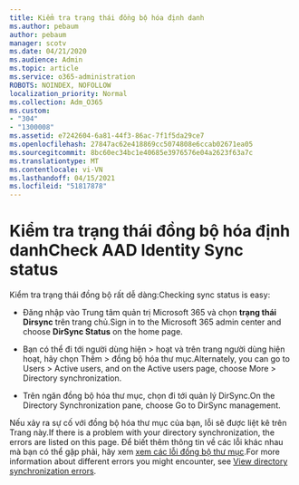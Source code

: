 ```yaml
---
title: Kiểm tra trạng thái đồng bộ hóa định danh
ms.author: pebaum
author: pebaum
manager: scotv
ms.date: 04/21/2020
ms.audience: Admin
ms.topic: article
ms.service: o365-administration
ROBOTS: NOINDEX, NOFOLLOW
localization_priority: Normal
ms.collection: Adm_O365
ms.custom:
- "304"
- "1300008"
ms.assetid: e7242604-6a81-44f3-86ac-7f1f5da29ce7
ms.openlocfilehash: 27847ac62e418869cc5074808e6ccab02671ea05
ms.sourcegitcommit: 8bc60ec34bc1e40685e3976576e04a2623f63a7c
ms.translationtype: MT
ms.contentlocale: vi-VN
ms.lasthandoff: 04/15/2021
ms.locfileid: "51817878"
---
```

# <a name="check-aad-identity-sync-status"></a><span data-ttu-id="bbd0d-102">Kiểm tra trạng thái đồng bộ hóa định danh</span><span class="sxs-lookup"><span data-stu-id="bbd0d-102">Check AAD Identity Sync status</span></span>

<span data-ttu-id="bbd0d-103">Kiểm tra trạng thái đồng bộ rất dễ dàng:</span><span class="sxs-lookup"><span data-stu-id="bbd0d-103">Checking sync status is easy:</span></span>
  
- <span data-ttu-id="bbd0d-104">Đăng nhập vào Trung tâm quản trị Microsoft 365 và chọn **trạng thái Dirsync** trên trang chủ.</span><span class="sxs-lookup"><span data-stu-id="bbd0d-104">Sign in to the Microsoft 365 admin center and choose **DirSync Status** on the home page.</span></span>

- <span data-ttu-id="bbd0d-105">Bạn có thể đi tới người dùng hiện \> hoạt và trên trang người dùng hiện hoạt, hãy chọn Thêm \> đồng bộ hóa thư mục.</span><span class="sxs-lookup"><span data-stu-id="bbd0d-105">Alternately, you can go to Users \> Active users, and on the Active users page, choose More \> Directory synchronization.</span></span>

- <span data-ttu-id="bbd0d-106">Trên ngăn đồng bộ hóa thư mục, chọn đi tới quản lý DirSync.</span><span class="sxs-lookup"><span data-stu-id="bbd0d-106">On the Directory Synchronization pane, choose Go to DirSync management.</span></span>

<span data-ttu-id="bbd0d-107">Nếu xảy ra sự cố với đồng bộ hóa thư mục của bạn, lỗi sẽ được liệt kê trên Trang này.</span><span class="sxs-lookup"><span data-stu-id="bbd0d-107">If there is a problem with your directory synchronization, the errors are listed on this page.</span></span> <span data-ttu-id="bbd0d-108">Để biết thêm thông tin về các lỗi khác nhau mà bạn có thể gặp phải, hãy xem [xem các lỗi đồng bộ thư mục](https://docs.microsoft.com//office365/enterprise/identify-directory-synchronization-errors).</span><span class="sxs-lookup"><span data-stu-id="bbd0d-108">For more information about different errors you might encounter, see [View directory synchronization errors](https://docs.microsoft.com//office365/enterprise/identify-directory-synchronization-errors).</span></span>
  